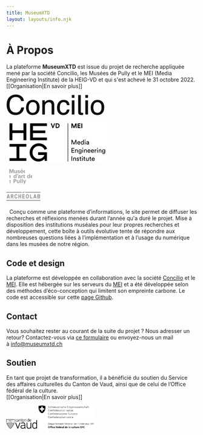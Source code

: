 ```yaml
---
title: MuseumXTD
layout: layouts/info.njk
---
```

# À Propos
La plateforme **MuseumXTD** est issue du projet de recherche appliquée mené par la société Concilio, les Musées de Pully et le MEI (Media Engineering Institute) de la HEIG-VD et qui s'est achevé le 31 octobre 2022. 
[[Organisation|En savoir plus]]

<picture>
<source media="(min-width: 600px)" srcset="/images/Logo-Concilio.svg" />
<a href="https://www.concilioltd.com/" title="concilioltd.com">
<img alt="Logo Concilio" src="/images/Logo-Concilio.svg"></a>
</picture>


&nbsp;
<picture>
<source media="(min-width: 600px)" srcset="/images/Logo_HEIG-VD_MEI.svg" />
<a href="https://heig-vd.ch/rad/instituts/mei/" title="MEI HEIG-VD"><img alt="Logo MEI" src="/images/Logo_HEIG-VD_MEI.svg"></a>
</picture>


&nbsp; 
<picture>
<source media="(min-width: 600px)" srcset="/images/Logo-Musee_d-art_de_Pully.svg" />
<a href="https://www.museedartdepully.ch/fr/accueil/" title="Musée d'Art de Pully"><img alt="Logo Musée d'Art de Pully" src="/images/Logo-Musee_d-art_de_Pully.svg" width="60" height="40"></a>
</picture>

<picture>
<source media="(min-width: 600px)" srcset="/images/Logo-Archeolab.png" />
<a href="https://www.archeolab.ch/fr/accueil/" title="ArcheoLab"><img alt="Logo ArcheoLab" src="/images/Logo-Archeolab.png" width="90" height="30"></a>
</picture>


&nbsp; 
Conçu comme une plateforme d’informations, le site permet de diffuser les recherches et réflexions menées durant l’année qu'a duré le projet. Mise à disposition des institutions muséales pour leur propres recherches et développement, cette boîte à outils évolutive tente de répondre aux nombreuses questions liées à l’implémentation et à l’usage du numérique dans les musées de notre région. 


## Code et design
La plateforme est développée en collaboration avec la société [Concilio](https://www.concilioltd.com/) et le [MEI](https://heig-vd.ch/rad/instituts/mei). Elle est hébergée sur les serveurs du [MEI](https://heig-vd.ch/rad/instituts/mei) et a été développée selon des méthodes d’éco-conception qui limitent son empreinte carbone. Le code est accessible sur cette [page Github](https://github.com/MediaComem/museumXTD).

    
## Contact
Vous souhaitez rester au courant de la suite du projet ? Nous adresser un retour? Contactez-vous via [ce formulaire](https://6e13e580.sibforms.com/serve/MUIEAEIKAbyrbuyyFoX325xECn_-FivBZ_w7x0x0JbYpdhGzsuc2HGj9na99Qi-uw8VP3LlaySseIFMmGn06hw9TT_scBOc_O9XxUG_bng5Kt2mWawqE07YTXo8aAWewF9lTFwpUqYJAFrhW_PCqbP3aOA2pSb81YneZA4uk68Mjq-w3NvJMhpDPu8-qX5rs0llVsZvxVChtyOsg) ou envoyez-nous un mail à [info@museumxtd.ch](mailto:info@museumxtd.ch?subject=Contact "Envoyer un mail à info@museumxtd.ch")

## Soutien
En tant que projet de transformation, il a bénéficié du soutien du Service des affaires culturelles du Canton de Vaud, ainsi que de celui de l’Office fédéral de la culture.   
[[Organisation|En savoir plus]]


<picture>
<source media="(min-width: 600px)" srcset="/images/Logo-Canton_de_Vaud.svg" />
<a href="https://www.vd.ch/" title="Canton de Vaud"><img alt="Logo Canton de Vaud" src="/images/Logo-Canton_de_Vaud.svg" width="81" height="27"></a>
</picture>

<picture>
<source media="(min-width: 600px)" srcset="/images/EDI_BAK_FR_RGB_POS_HOCH.png" />
<a href="https://www.bak.admin.ch/bak/fr/home.html" title="Office Fédéral de la Culture"><img alt="Logo Office Fédéral de la Culture" src="/images/EDI_BAK_FR_RGB_POS_HOCH.png" width="147" height="61"></a>
</picture>


